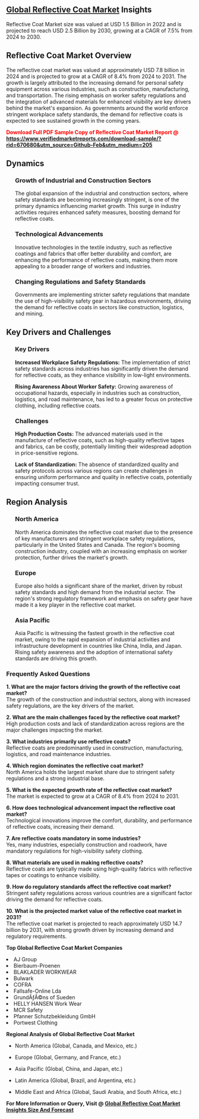 <h2><a href="https://www.verifiedmarketreports.com/download-sample/?rid=670680&amp;utm_source=Github&amp;utm_medium=205" target="_blank">Global Reflective Coat Market</a> Insights</h2><p>Reflective Coat Market size was valued at USD 1.5 Billion in 2022 and is projected to reach USD 2.5 Billion by 2030, growing at a CAGR of 7.5% from 2024 to 2030.</p><p> <h2>Reflective Coat Market Overview</h2> <p>The reflective coat market was valued at approximately USD 7.8 billion in 2024 and is projected to grow at a CAGR of 8.4% from 2024 to 2031. The growth is largely attributed to the increasing demand for personal safety equipment across various industries, such as construction, manufacturing, and transportation. The rising emphasis on worker safety regulations and the integration of advanced materials for enhanced visibility are key drivers behind the market's expansion. As governments around the world enforce stringent workplace safety standards, the demand for reflective coats is expected to see sustained growth in the coming years.</p> <p><strong><p><span class=""><span style="color: #ff0000;"><strong>Download Full PDF Sample Copy of Reflective Coat Market Report</strong> @ </span><a href="https://www.verifiedmarketreports.com/download-sample/?rid=670680&amp;utm_source=Github-Feb&amp;utm_medium=205" target="_blank">https://www.verifiedmarketreports.com/download-sample/?rid=670680&amp;utm_source=Github-Feb&amp;utm_medium=205</a></span></p></strong></p> <h2>Dynamics</h2> <ul> <h3>Growth of Industrial and Construction Sectors</h3> <p>The global expansion of the industrial and construction sectors, where safety standards are becoming increasingly stringent, is one of the primary dynamics influencing market growth. This surge in industry activities requires enhanced safety measures, boosting demand for reflective coats.</p> <h3>Technological Advancements</h3> <p>Innovative technologies in the textile industry, such as reflective coatings and fabrics that offer better durability and comfort, are enhancing the performance of reflective coats, making them more appealing to a broader range of workers and industries.</p> <h3>Changing Regulations and Safety Standards</h3> <p>Governments are implementing stricter safety regulations that mandate the use of high-visibility safety gear in hazardous environments, driving the demand for reflective coats in sectors like construction, logistics, and mining.</p> </ul> <h2>Key Drivers and Challenges</h2> <ul> <h3>Key Drivers</h3> <p><strong>Increased Workplace Safety Regulations:</strong> The implementation of strict safety standards across industries has significantly driven the demand for reflective coats, as they enhance visibility in low-light environments.</p> <p><strong>Rising Awareness About Worker Safety:</strong> Growing awareness of occupational hazards, especially in industries such as construction, logistics, and road maintenance, has led to a greater focus on protective clothing, including reflective coats.</p> <h3>Challenges</h3> <p><strong>High Production Costs:</strong> The advanced materials used in the manufacture of reflective coats, such as high-quality reflective tapes and fabrics, can be costly, potentially limiting their widespread adoption in price-sensitive regions.</p> <p><strong>Lack of Standardization:</strong> The absence of standardized quality and safety protocols across various regions can create challenges in ensuring uniform performance and quality in reflective coats, potentially impacting consumer trust.</p> </ul> <h2>Region Analysis</h2> <ul> <h3>North America</h3> <p>North America dominates the reflective coat market due to the presence of key manufacturers and stringent workplace safety regulations, particularly in the United States and Canada. The region's booming construction industry, coupled with an increasing emphasis on worker protection, further drives the market's growth.</p> <h3>Europe</h3> <p>Europe also holds a significant share of the market, driven by robust safety standards and high demand from the industrial sector. The region's strong regulatory framework and emphasis on safety gear have made it a key player in the reflective coat market.</p> <h3>Asia Pacific</h3> <p>Asia Pacific is witnessing the fastest growth in the reflective coat market, owing to the rapid expansion of industrial activities and infrastructure development in countries like China, India, and Japan. Rising safety awareness and the adoption of international safety standards are driving this growth.</p> </ul> <h3>Frequently Asked Questions</h3> <p><strong>1. What are the major factors driving the growth of the reflective coat market?</strong><br> The growth of the construction and industrial sectors, along with increased safety regulations, are the key drivers of the market.</p> <p><strong>2. What are the main challenges faced by the reflective coat market?</strong><br> High production costs and lack of standardization across regions are the major challenges impacting the market.</p> <p><strong>3. What industries primarily use reflective coats?</strong><br> Reflective coats are predominantly used in construction, manufacturing, logistics, and road maintenance industries.</p> <p><strong>4. Which region dominates the reflective coat market?</strong><br> North America holds the largest market share due to stringent safety regulations and a strong industrial base.</p> <p><strong>5. What is the expected growth rate of the reflective coat market?</strong><br> The market is expected to grow at a CAGR of 8.4% from 2024 to 2031.</p> <p><strong>6. How does technological advancement impact the reflective coat market?</strong><br> Technological innovations improve the comfort, durability, and performance of reflective coats, increasing their demand.</p> <p><strong>7. Are reflective coats mandatory in some industries?</strong><br> Yes, many industries, especially construction and roadwork, have mandatory regulations for high-visibility safety clothing.</p> <p><strong>8. What materials are used in making reflective coats?</strong><br> Reflective coats are typically made using high-quality fabrics with reflective tapes or coatings to enhance visibility.</p> <p><strong>9. How do regulatory standards affect the reflective coat market?</strong><br> Stringent safety regulations across various countries are a significant factor driving the demand for reflective coats.</p> <p><strong>10. What is the projected market value of the reflective coat market in 2031?</strong><br> The reflective coat market is projected to reach approximately USD 14.7 billion by 2031, with strong growth driven by increasing demand and regulatory requirements.</p> </p><p><strong>Top Global Reflective Coat Market Companies</strong></p><div data-test-id=""><p><li>AJ Group</li><li> Bierbaum-Proenen</li><li> BLAKLADER WORKWEAR</li><li> Bulwark</li><li> COFRA</li><li> Fallsafe-Online Lda</li><li> GrundÃƒÂ©ns of Sueden</li><li> HELLY HANSEN Work Wear</li><li> MCR Safety</li><li> Pfanner Schutzbekleidung GmbH</li><li> Portwest Clothing</li></p><div><strong>Regional Analysis of&nbsp;Global Reflective Coat Market</strong></div><ul><li dir="ltr"><p dir="ltr">North America&nbsp;(Global, Canada, and Mexico, etc.)</p></li><li dir="ltr"><p dir="ltr">Europe (Global, Germany, and France, etc.)</p></li><li dir="ltr"><p dir="ltr">Asia Pacific&nbsp;(Global, China, and Japan, etc.)</p></li><li dir="ltr"><p dir="ltr">Latin America&nbsp;(Global, Brazil, and Argentina, etc.)</p></li><li dir="ltr">Middle East and Africa&nbsp;(Global, Saudi Arabia, and South Africa, etc.)</li></ul><p><strong>For More Information or Query, Visit @&nbsp;</strong><strong><a href="https://www.verifiedmarketreports.com/product/reflective-coat-market/?utm_source=Github&amp;utm_medium=205" target="_blank">Global Reflective Coat Market Insights Size And Forecast</a></strong></p></div>
